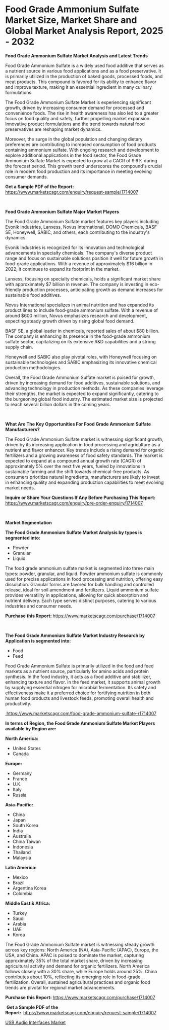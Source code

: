 <p><h1>Food Grade Ammonium Sulfate Market Size, Market Share and Global Market Analysis Report, 2025 - 2032</h1></p><p><strong>Food Grade Ammonium Sulfate Market Analysis and Latest Trends</strong></p>
<p><p>Food Grade Ammonium Sulfate is a widely used food additive that serves as a nutrient source in various food applications and as a food preservative. It is primarily utilized in the production of baked goods, processed foods, and meat products. This compound is favored for its ability to enhance flavor and improve texture, making it an essential ingredient in many culinary formulations.</p><p>The Food Grade Ammonium Sulfate Market is experiencing significant growth, driven by increasing consumer demand for processed and convenience foods. The rise in health awareness has also led to a greater focus on food quality and safety, further propelling market expansion. Innovative product formulations and the trend towards natural food preservatives are reshaping market dynamics. </p><p>Moreover, the surge in the global population and changing dietary preferences are contributing to increased consumption of food products containing ammonium sulfate. With ongoing research and development to explore additional applications in the food sector, the Food Grade Ammonium Sulfate Market is expected to grow at a CAGR of 9.6% during the forecast period. This growth trend underscores the compound's crucial role in modern food production and its importance in meeting evolving consumer demands.</p></p>
<p><strong>Get a Sample PDF of the Report:&nbsp;</strong> <a href="https://www.marketscagr.com/enquiry/request-sample/1714007?utm_campaign=3292&utm_medium=2&utm_source=Github&utm_content=ia&utm_term=28032025&utm_id=food-grade-ammonium-sulfate">https://www.marketscagr.com/enquiry/request-sample/1714007</a></p>
<p>&nbsp;</p>
<p><strong>Food Grade Ammonium Sulfate Major Market Players</strong></p>
<p><p>The Food Grade Ammonium Sulfate market features key players including Evonik Industries, Lanxess, Novus International, DOMO Chemicals, BASF SE, Honeywell, SABIC, and others, each contributing to the industry's dynamics. </p><p>Evonik Industries is recognized for its innovation and technological advancements in specialty chemicals. The company's diverse product range and focus on sustainable solutions position it well for future growth in food-grade applications. With a revenue of approximately $16 billion in 2022, it continues to expand its footprint in the market.</p><p>Lanxess, focusing on specialty chemicals, holds a significant market share with approximately $7 billion in revenue. The company is investing in eco-friendly production processes, anticipating growth as demand increases for sustainable food additives.</p><p>Novus International specializes in animal nutrition and has expanded its product lines to include food-grade ammonium sulfate. With a revenue of around $600 million, Novus emphasizes research and development, expecting steady growth driven by rising global food demand.</p><p>BASF SE, a global leader in chemicals, reported sales of about $80 billion. The company is enhancing its presence in the food-grade ammonium sulfate sector, capitalizing on its extensive R&D capabilities and a strong supply chain.</p><p>Honeywell and SABIC also play pivotal roles, with Honeywell focusing on sustainable technologies and SABIC emphasizing its innovative chemical production methodologies.</p><p>Overall, the Food Grade Ammonium Sulfate market is poised for growth, driven by increasing demand for food additives, sustainable solutions, and advancing technology in production methods. As these companies leverage their strengths, the market is expected to expand significantly, catering to the burgeoning global food industry. The estimated market size is projected to reach several billion dollars in the coming years.</p></p>
<p>&nbsp;</p>
<p><strong>What Are The Key Opportunities For Food Grade Ammonium Sulfate Manufacturers?</strong></p>
<p><p>The Food Grade Ammonium Sulfate market is witnessing significant growth, driven by its increasing application in food processing and agriculture as a nutrient and flavor enhancer. Key trends include a rising demand for organic fertilizers and a growing awareness of food safety standards. The market is expected to expand at a compound annual growth rate (CAGR) of approximately 5% over the next five years, fueled by innovations in sustainable farming and the shift towards chemical-free products. As consumers prioritize natural ingredients, manufacturers are likely to invest in enhancing quality and expanding production capabilities to meet evolving market needs.</p></p>
<p><strong>Inquire or Share Your Questions If Any Before Purchasing This Report:</strong> <a href="https://www.marketscagr.com/enquiry/pre-order-enquiry/1714007?utm_campaign=3292&utm_medium=2&utm_source=Github&utm_content=ia&utm_term=28032025&utm_id=food-grade-ammonium-sulfate">https://www.marketscagr.com/enquiry/pre-order-enquiry/1714007</a></p>
<p>&nbsp;</p>
<p><strong>Market Segmentation</strong></p>
<p><strong>The Food Grade Ammonium Sulfate Market Analysis by types is segmented into:</strong></p>
<p><ul><li>Powder</li><li>Granular</li><li>Liquid</li></ul></p>
<p><p>The food grade ammonium sulfate market is segmented into three main types: powder, granular, and liquid. Powder ammonium sulfate is commonly used for precise applications in food processing and nutrition, offering easy dissolution. Granular forms are favored for bulk handling and controlled release, ideal for soil amendment and fertilizers. Liquid ammonium sulfate provides versatility in applications, allowing for quick absorption and nutrient delivery. Each type serves distinct purposes, catering to various industries and consumer needs.</p></p>
<p><strong>Purchase this Report:&nbsp;</strong><a href="https://www.marketscagr.com/purchase/1714007?utm_campaign=3292&utm_medium=2&utm_source=Github&utm_content=ia&utm_term=28032025&utm_id=food-grade-ammonium-sulfate">https://www.marketscagr.com/purchase/1714007</a></p>
<p>&nbsp;</p>
<p><strong>The Food Grade Ammonium Sulfate Market Industry Research by Application is segmented into:</strong></p>
<p><ul><li>Food</li><li>Feed</li></ul></p>
<p><p>Food Grade Ammonium Sulfate is primarily utilized in the food and feed markets as a nutrient source, particularly for amino acids and protein synthesis. In the food industry, it acts as a food additive and stabilizer, enhancing texture and flavor. In the feed market, it supports animal growth by supplying essential nitrogen for microbial fermentation. Its safety and effectiveness make it a preferred choice for fortifying nutrition in both human food products and livestock feeds, promoting overall health and productivity.</p></p>
<p><a href="https://www.marketscagr.com/food-grade-ammonium-sulfate-r1714007?utm_campaign=3292&utm_medium=2&utm_source=Github&utm_content=ia&utm_term=28032025&utm_id=food-grade-ammonium-sulfate">&nbsp;https://www.marketscagr.com/food-grade-ammonium-sulfate-r1714007</a></p>
<p><strong>In terms of Region, the Food Grade Ammonium Sulfate Market Players available by Region are:</strong></p>
<p>
    <p> <strong> North America: </strong>
        <ul>
            <li>United States</li>
            <li>Canada</li>
        </ul>
        </p> 
    <p> <strong> Europe: </strong>
        <ul>
            <li>Germany</li>
            <li>France</li>
            <li>U.K.</li>
            <li>Italy</li>
            <li>Russia</li>
        </ul>
        </p> 
    <p> <strong> Asia-Pacific: </strong>
        <ul>
            <li>China</li>
            <li>Japan</li>
            <li>South Korea</li>
            <li>India</li>
            <li>Australia</li>
            <li>China Taiwan</li>
            <li>Indonesia</li>
            <li>Thailand</li>
            <li>Malaysia</li>
        </ul>
        </p> 
    <p> <strong> Latin America: </strong>
        <ul>
            <li>Mexico</li>
            <li>Brazil</li>
            <li>Argentina Korea</li>
            <li>Colombia</li>
        </ul>
        </p> 
    <p> <strong> Middle East & Africa: </strong>
        <ul>
            <li>Turkey</li>
            <li>Saudi</li>
            <li>Arabia</li>
            <li>UAE</li>
            <li>Korea</li>
        </ul>
    </p>
    </p>
<p><p>The Food Grade Ammonium Sulfate market is witnessing steady growth across key regions: North America (NA), Asia-Pacific (APAC), Europe, the USA, and China. APAC is poised to dominate the market, capturing approximately 35% of the total market share, driven by increasing agricultural activity and demand for organic fertilizers. North America follows closely with a 30% share, while Europe holds around 25%. China contributes about 10%, reflecting its emerging role in food-grade fertilization. Overall, sustained agricultural practices and organic food trends are pivotal for regional market advancements.</p></p>
<p><strong>Purchase this Report: </strong><a href="https://www.marketscagr.com/purchase/1714007?utm_campaign=3292&utm_medium=2&utm_source=Github&utm_content=ia&utm_term=28032025&utm_id=food-grade-ammonium-sulfate">https://www.marketscagr.com/purchase/1714007</a></p>
<p>&nbsp;<strong>Get a Sample PDF of the Report:&nbsp;&nbsp;</strong><a href="https://www.marketscagr.com/enquiry/request-sample/1714007?utm_campaign=3292&utm_medium=2&utm_source=Github&utm_content=ia&utm_term=28032025&utm_id=food-grade-ammonium-sulfate">https://www.marketscagr.com/enquiry/request-sample/1714007</a></p>
<p><strong></strong></p>
<p><p><a href="https://github.com/shafriusizi/Market-Research-Report-List-1/blob/main/usb-audio-interfaces-market.md?utm_campaign=3292&utm_medium=2&utm_source=Github&utm_content=ia&utm_term=28032025&utm_id=food-grade-ammonium-sulfate">USB Audio Interfaces Market</a></p></p>